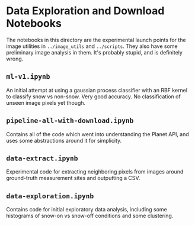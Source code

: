 # Data Exploration and Download Notebooks

The notebooks in this directory are the experimental launch points for the image utilities in `../image_utils` and `../scripts`. They also have some preliminary image analysis in them. It's probably stupid, and is definitely wrong. 

## `ml-v1.ipynb`
An initial attempt at using a gaussian process classifier with an RBF kernel to classify snow vs non-snow. Very good accuracy. No classification of unseen image pixels yet though. 

## `pipeline-all-with-download.ipynb`
Contains all of the code which went into understanding the Planet API, and uses some abstractions around it for simplicity. 

## `data-extract.ipynb`
Experimental code for extracting neighboring pixels from images around ground-truth measurement sites and outputting a CSV. 

## `data-exploration.ipynb`
Contains code for initial exploratory data analysis, including some histograms of snow-on vs snow-off conditions and some clustering. 

